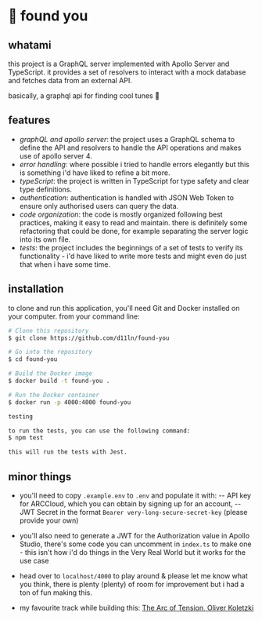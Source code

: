 # 🎹 found you

## whatami

this project is a GraphQL server implemented with Apollo Server and TypeScript. it provides a set of resolvers to interact with a mock database and fetches data from an external API.

basically, a graphql api for finding cool tunes 🥁

## features

- *graphQL and apollo server*: the project uses a GraphQL schema to define the API and resolvers to handle the API operations and makes use of apollo server 4.
- *error handling*: where possible i tried to handle errors elegantly but this is something i'd have liked to refine a bit more.
- *typeScript*: the project is written in TypeScript for type safety and clear type definitions.
- *authentication*: authentication is handled with JSON Web Token to ensure only authorised users can query the data.
- *code organization*: the code is mostly organized following best practices, making it easy to read and maintain. there is definitely some refactoring that could be done, for example separating the server logic into its own file.
- *tests*: the project includes the beginnings of a set of tests to verify its functionality - i'd have liked to write more tests and might even do just that when i have some time.

## installation

to clone and run this application, you'll need Git and Docker installed on your computer. from your command line:

```bash
# Clone this repository
$ git clone https://github.com/d11ln/found-you

# Go into the repository
$ cd found-you

# Build the Docker image
$ docker build -t found-you .

# Run the Docker container
$ docker run -p 4000:4000 found-you

testing

to run the tests, you can use the following command:
$ npm test

this will run the tests with Jest. 

```

## minor things

- you'll need to copy `.example.env` to `.env` and populate it with:
    -- API key for ARCCloud, which you can obtain by signing up for an account,
    -- JWT Secret in the format `Bearer very-long-secure-secret-key` (please provide your own)

- you'll also need to generate a JWT for the Authorization value in Apollo Studio, there's some code you can uncomment in `index.ts` to make one - this isn't how i'd do things in the Very Real World but it works for the use case

- head over to `localhost/4000` to play around & please let me know what you think, there is plenty (plenty) of room for improvement but i had a ton of fun making this. 

- my favourite track while building this: [The Arc of Tension, Oliver Koletzki](https://youtu.be/XOoCxv7qWf4?si=XScbYi0I6tfzB-6p)